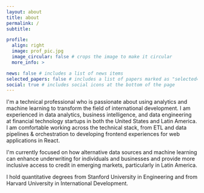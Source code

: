 ```yaml
---
layout: about
title: about
permalink: /
subtitle: 

profile:
  align: right
  image: prof_pic.jpg
  image_circular: false # crops the image to make it circular
  more_info: >

news: false # includes a list of news items
selected_papers: false # includes a list of papers marked as "selected={true}"
social: true # includes social icons at the bottom of the page
---
```


I'm a technical professional who is passionate about using analytics and machine learning to transform the field of international development. I am experienced in data analytics, business intelligence, and data engineering at financial technology startups in both the United States and Latin America. I am comfortable working across the technical stack, from ETL and data pipelines & orchestration to developing frontend experiences for web applications in React.

I'm currently focused on how alternative data sources and machine learning can enhance underwriting for individuals and businesses and provide more inclusive access to credit in emerging markets, particularly in Latin America.

I hold quantitative degrees from Stanford University in Engineering and from Harvard University in International Development.